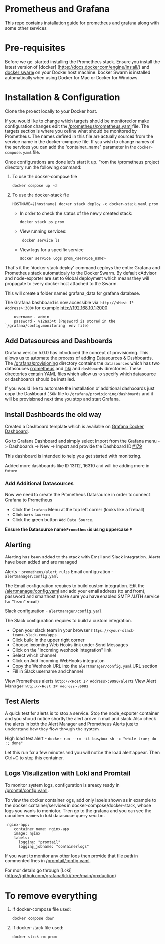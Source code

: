 # Prometheus and Grafana
This repo contains installation guide for prometheus and grafana along with some other services


# Pre-requisites
Before we get started installing the Prometheus stack. Ensure you install the latest version of [docker] (https://docs.docker.com/engine/install/) and [docker swarm](https://docs.docker.com/engine/swarm/swarm-tutorial/) on your Docker host machine. Docker Swarm is installed automatically when using Docker for Mac or Docker for Windows.

# Installation & Configuration
Clone the project locally to your Docker host.

If you would like to change which targets should be monitored or make configuration changes edit the [/prometheus/prometheus.yaml](prometheus/prometheus.yaml) file. The targets section is where you define what should be monitored by Prometheus. The names defined in this file are actually sourced from the service name in the docker-compose file. If you wish to change names of the services you can add the "container_name" parameter in the `docker-compose.yaml` file.


Once configurations are done let's start it up. From the /prometheus project directory run the following command:

1. To use the docker-compose file

    ```
    docker compose up -d
    ```

2. To use the docker-stack file
    ```
    HOSTNAME=$(hostname) docker stack deploy -c docker-stack.yaml prom
    ```
    * In order to check the status of the newly created stack:
        ```
        docker stack ps prom
        ```

    * View running services:
        ```
         docker service ls
        ```
    * View logs for a specific service
        ```
        docker service logs prom_<service_name>
        ```

That's it the `docker stack deploy' command deploys the entire Grafana and Prometheus stack automatically to the Docker Swarm. By default cAdvisor and node-exporter are set to Global deployment which means they will propagate to every docker host attached to the Swarm.

This will create a folder named grafana_data for grafana database.

The Grafana Dashboard is now accessible via: `http://<Host IP Address>:3000` for example http://192.168.10.1:3000
```
	username - admin
	password - v12as34t (Password is stored in the `/grafana/config.monitoring` env file)
```
## Add Datasources and Dashboards
Grafana version 5.0.0 has introduced the concept of provisioning. This allows us to automate the process of adding Datasources & Dashboards. The [/grafana/provisioning](grafana/provisioning) directory contains the `datasources` which has two datasouces [prometheus](grafana/provisioning/datasources/datasource.yaml) and [loki](grafana/provisioning/datasources/ds.yaml) and `dashboards` directories. These directories contain YAML files which allow us to specify which datasource or dashboards should be installed. 

If you would like to automate the installation of additional dashboards just copy the Dashboard `JSON` file to `/grafana/provisioning/dashboards` and it will be provisioned next time you stop and start Grafana.


## Install Dashboards the old way

Created a Dashboard template which is available on [Grafana Docker Dashboard](https://grafana.com/grafana/dashboards/179). 

Go to Grafana Dashboard and simply select Import from the Grafana menu -> Dashboards -> New -> Import and provide the Dashboard ID [#179](https://grafana.com/grafana/dashboards/179)

This dashboard is intended to help you get started with monitoring.

Added more dashboards like ID 13112, 16310 and will be adding more in future.

### Add Additional Datasources
Now we need to create the Prometheus Datasource in order to connect Grafana to Prometheus 
* Click the `Grafana` Menu at the top left corner (looks like a fireball)
* Click `Data Sources`
* Click the green button `Add Data Source`.

**Ensure the Datasource name `Prometheus`is using uppercase `P`**


## Alerting

Alerting has been added to the stack with Email and Slack integration. Alerts have been added and are managed

Alerts              - `prometheus/alert.rules`
Email configuration - `alertmanager/config.yaml`

The Email configuration requires to build custom integration.
Edit the [/alertmanager/config.yaml](alertmanager/config.yaml) and add your email address (to and from), password and smarthost (make sure you have enabled SMTP AUTH service for "from" email)  

Slack configuration - `alertmanager/config.yaml`

The Slack configuration requires to build a custom integration.
* Open your slack team in your browser `https://<your-slack-team>.slack.com/apps`
* Click build in the upper right corner
* Choose Incoming Web Hooks link under Send Messages
* Click on the "incoming webhook integration" link
* Select which channel
* Click on Add Incoming WebHooks integration
* Copy the Webhook URL into the `alertmanager/config.yaml` URL section
* Fill in Slack username and channel

View Prometheus alerts `http://<Host IP Address>:9090/alerts`
View Alert Manager `http://<Host IP Address>:9093`

## Test Alerts

A quick test for alerts is to stop a service. Stop the node_exporter container and you should notice shortly the alert arrive in mail and slack. Also check the alerts in both the Alert Manager and Prometheus Alerts just to understand how they flow through the system.

High load test alert - `docker run --rm -it busybox sh -c "while true; do :; done"`

Let this run for a few minutes and you will notice the load alert appear. Then Ctrl+C to stop this container.


## Logs Visulization with Loki and Promtail

To monitor system logs, configuration is aready ready in [/promtal/config.yaml](promtail/config.yaml).

To view the docker container logs, add only labels shown as in example to the docker container/services in docker-compose/docker-stack, whose logs you wants to moniotor. Then go to the grafana and you can see the conatiner names in loki datasouce query section.
```
 nginx-app:
    container_name: nginx-app
    image: nginx
    labels:
      logging: "promtail"
      logging_jobname: "containerlogs"
```

If you want to monitor any other logs then provide that file path in commented lines in [/promtail/config.yaml](promtail/config.yaml).

For mor details go through [Loki] (https://github.com/grafana/loki/tree/main/production)

# To remove everything
1. If docker-compose file used:
    ```
    docker compose down
    ```
2. If docker-stack file used:
    ```
    docker stack rm prom
    ```
